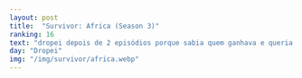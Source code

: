 ```yaml
---
layout: post
title:  "Survivor: Africa (Season 3)"
ranking: 16
text: "dropei depois de 2 episódios porque sabia quem ganhava e queria assistir all-stars logo"
day: "Dropei"
img: "/img/survivor/africa.webp"
---
```

